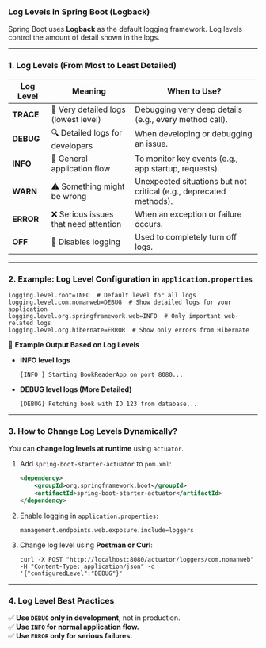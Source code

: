 ### **Log Levels in Spring Boot (Logback)**

Spring Boot uses **Logback** as the default logging framework. Log levels control the amount of detail shown in the logs.

---

### **1. Log Levels (From Most to Least Detailed)**

| Log Level | Meaning                               | When to Use?                                                       |
| --------- | ------------------------------------- | ------------------------------------------------------------------ |
| **TRACE** | 🚀 Very detailed logs (lowest level)  | Debugging very deep details (e.g., every method call).             |
| **DEBUG** | 🔍 Detailed logs for developers       | When developing or debugging an issue.                             |
| **INFO**  | 📢 General application flow           | To monitor key events (e.g., app startup, requests).               |
| **WARN**  | ⚠️ Something might be wrong           | Unexpected situations but not critical (e.g., deprecated methods). |
| **ERROR** | ❌ Serious issues that need attention | When an exception or failure occurs.                               |
| **OFF**   | 📴 Disables logging                   | Used to completely turn off logs.                                  |

---

### **2. Example: Log Level Configuration in `application.properties`**

```properties
logging.level.root=INFO  # Default level for all logs
logging.level.com.nomanweb=DEBUG  # Show detailed logs for your application
logging.level.org.springframework.web=INFO  # Only important web-related logs
logging.level.org.hibernate=ERROR  # Show only errors from Hibernate
```

📌 **Example Output Based on Log Levels**

- **INFO level logs**
  ```
  [INFO ] Starting BookReaderApp on port 8080...
  ```
- **DEBUG level logs (More Detailed)**
  ```
  [DEBUG] Fetching book with ID 123 from database...
  ```

---

### **3. How to Change Log Levels Dynamically?**

You can **change log levels at runtime** using `actuator`.

1. Add `spring-boot-starter-actuator` to `pom.xml`:
   ```xml
   <dependency>
       <groupId>org.springframework.boot</groupId>
       <artifactId>spring-boot-starter-actuator</artifactId>
   </dependency>
   ```
2. Enable logging in `application.properties`:
   ```properties
   management.endpoints.web.exposure.include=loggers
   ```
3. Change log level using **Postman or Curl**:
   ```
   curl -X POST "http://localhost:8080/actuator/loggers/com.nomanweb" -H "Content-Type: application/json" -d '{"configuredLevel":"DEBUG"}'
   ```

---

### **4. Log Level Best Practices**

✅ **Use `DEBUG` only in development**, not in production.  
✅ **Use `INFO` for normal application flow.**  
✅ **Use `ERROR` only for serious failures.**
